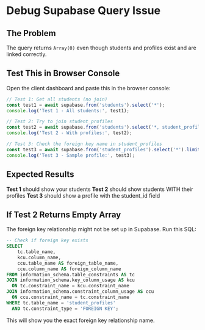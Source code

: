 # Debug Supabase Query Issue

## The Problem
The query returns `Array(0)` even though students and profiles exist and are linked correctly.

## Test This in Browser Console

Open the client dashboard and paste this in the browser console:

```javascript
// Test 1: Get all students (no join)
const test1 = await supabase.from('students').select('*');
console.log('Test 1 - All students:', test1);

// Test 2: Try to join student_profiles
const test2 = await supabase.from('students').select('*, student_profiles(*)');
console.log('Test 2 - With profiles:', test2);

// Test 3: Check the foreign key name in student_profiles
const test3 = await supabase.from('student_profiles').select('*').limit(1);
console.log('Test 3 - Sample profile:', test3);
```

## Expected Results

**Test 1** should show your students
**Test 2** should show students WITH their profiles
**Test 3** should show a profile with the student_id field

## If Test 2 Returns Empty Array

The foreign key relationship might not be set up in Supabase. Run this SQL:

```sql
-- Check if foreign key exists
SELECT
    tc.table_name, 
    kcu.column_name,
    ccu.table_name AS foreign_table_name,
    ccu.column_name AS foreign_column_name 
FROM information_schema.table_constraints AS tc 
JOIN information_schema.key_column_usage AS kcu
  ON tc.constraint_name = kcu.constraint_name
JOIN information_schema.constraint_column_usage AS ccu
  ON ccu.constraint_name = tc.constraint_name
WHERE tc.table_name = 'student_profiles' 
  AND tc.constraint_type = 'FOREIGN KEY';
```

This will show you the exact foreign key relationship name.
